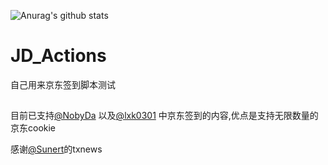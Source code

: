 ![Anurag's github stats](https://github-readme-stats.vercel.app/api?username=adsproo&show_icons=true&theme=merko)
# JD_Actions
自己用来京东签到脚本测试
##
目前已支持[@NobyDa](https://github.com/NobyDa) 以及[@lxk0301](https://github.com/lxk0301) 中京东签到的内容,优点是支持无限数量的京东cookie

感谢[@Sunert](https://github.com/Sunert)的txnews
